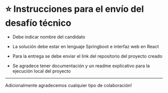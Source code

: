 # ⭐️ Instrucciones para el envío del desafío técnico

* Debe indicar nombre del candidato
* La solución debe estar en lenguaje Springboot e interfaz web en React
* Para la entrega se debe enviar el link del repositorio del proyecto creado

* Se agradece tener documentación y un readme explicativo para la ejecución local del proyecto

---

Adicionalmente agradecemos cualquier tipo de colaboración!

